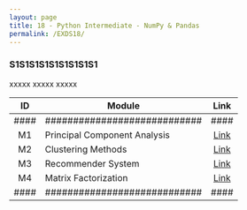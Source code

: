 ```yaml
---
layout: page
title: 18 - Python Intermediate - NumPy & Pandas
permalink: /EXDS18/
---
```


<h3>S1S1S1S1S1S1S1S1S1</h3>

xxxxx xxxxx xxxxx

| ID | Module                     |Link|
|:--:|----------------------------|:--:|
|####|############################|####|
| M1 | Principal Component Analysis|[Link](/03-MSDS-Courses/MSDS14/M1/)|
| M2 | Clustering Methods          |[Link](/03-MSDS-Courses/MSDS14/M2/)|
| M3 | Recommender System          |[Link](/03-MSDS-Courses/MSDS14/M3/)|
| M4 | Matrix Factorization        |[Link](/03-MSDS-Courses/MSDS14/M4/)|
|####|############################|####|

